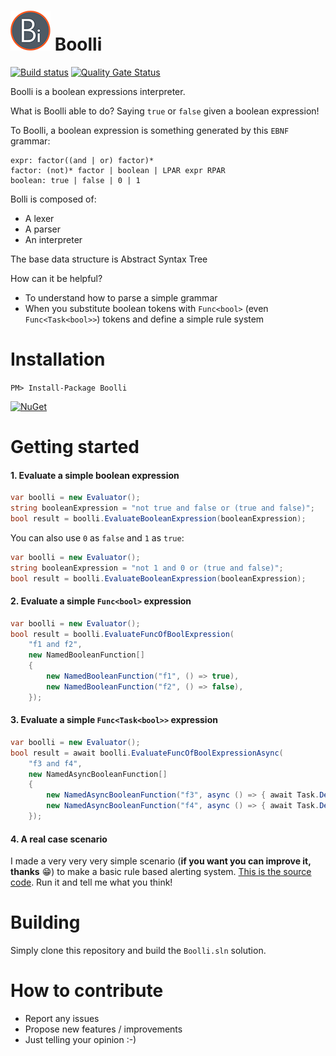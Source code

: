 # ![Logo](https://raw.githubusercontent.com/FrancescoBonizzi/Boolli/master/Boolli-icon-64x64.png) Boolli

[![Build status](https://dev.azure.com/fbonizzi/GithubOpenSource/_apis/build/status/Boolli)](https://dev.azure.com/fbonizzi/GithubOpenSource/_build/latest?definitionId=19)
[![Quality Gate Status](https://sonarcloud.io/api/project_badges/measure?project=FrancescoBonizzi_Boolli&metric=alert_status)](https://sonarcloud.io/dashboard?id=FrancescoBonizzi_Boolli)

Boolli is a boolean expressions interpreter.

What is Boolli able to do? Saying `true` or `false` given a boolean expression!

To Boolli, a boolean expression is something generated by this `EBNF` grammar:

  ```
  expr: factor((and | or) factor)*
  factor: (not)* factor | boolean | LPAR expr RPAR
  boolean: true | false | 0 | 1
  ```

Bolli is composed of:
- A lexer
- A parser
- An interpreter

The base data structure is Abstract Syntax Tree

How can it be helpful?
- To understand how to parse a simple grammar
- When you substitute boolean tokens with `Func<bool>` (even `Func<Task<bool>>`) tokens and define a simple rule system

# Installation
`PM> Install-Package Boolli`

[![NuGet](https://img.shields.io/nuget/v/Boolli.svg)](https://www.nuget.org/packages/Boolli/)

# Getting started
#### 1. Evaluate a simple boolean expression

```csharp
var boolli = new Evaluator();
string booleanExpression = "not true and false or (true and false)";
bool result = boolli.EvaluateBooleanExpression(booleanExpression);
```

You can also use `0` as `false` and `1` as `true`:
```csharp
var boolli = new Evaluator();
string booleanExpression = "not 1 and 0 or (true and false)";
bool result = boolli.EvaluateBooleanExpression(booleanExpression);
```

#### 2. Evaluate a simple `Func<bool>` expression
```csharp
var boolli = new Evaluator();
bool result = boolli.EvaluateFuncOfBoolExpression(
    "f1 and f2",
    new NamedBooleanFunction[]
    {
        new NamedBooleanFunction("f1", () => true),
        new NamedBooleanFunction("f2", () => false),
    });
```

#### 3. Evaluate a simple `Func<Task<bool>>` expression
```csharp
var boolli = new Evaluator();
bool result = await boolli.EvaluateFuncOfBoolExpressionAsync(
    "f3 and f4",
    new NamedAsyncBooleanFunction[]
    {
        new NamedAsyncBooleanFunction("f3", async () => { await Task.Delay(100); return true; }),
        new NamedAsyncBooleanFunction("f4", async () => { await Task.Delay(100); return true; }),
    });
```
#### 4. A real case scenario
I made a very very very simple scenario (**if you want you can improve it, thanks** 😁) to make a basic rule based alerting system. [This is the source code](/SampleScenario).
Run it and tell me what you think! 

# Building
Simply clone this repository and build the `Boolli.sln` solution.

# How to contribute
- Report any issues
- Propose new features / improvements
- Just telling your opinion :-)
